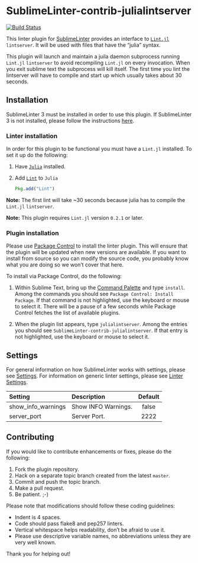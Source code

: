 SublimeLinter-contrib-julialintserver
================================

[![Build Status](https://travis-ci.org/invenia/SublimeLinter-contrib-julialintserver.svg?branch=master)](https://travis-ci.org/invenia/SublimeLinter-contrib-julialintserver)

This linter plugin for [SublimeLinter][docs] provides an interface to [`Lint.jl`](https://github.com/tonyhffong/Lint.jl) `lintserver`. It will be used with files that have the “julia” syntax.

This plugin will launch and maintain a juila daemon subprocess running `Lint.jl` `lintserver` to avoid recompiling `Lint.jl` on every invocation.
When you exit sublime text the subprocess will kill itself.
The first time you lint the lintserver will have to compile and start up which usually takes about 30 seconds.


## Installation
SublimeLinter 3 must be installed in order to use this plugin. If SublimeLinter 3 is not installed, please follow the instructions [here][installation].


### Linter installation
In order for this plugin to be functional you must have a `Lint.jl` installed. To set it up do the following:

1. Have [`Julia`](http://julialang.org/) installed.

1. Add [`Lint`](https://github.com/tonyhffong/Lint.jl) to `Julia`
    ```Julia
    Pkg.add("Lint")
    ```

**Note:** The first lint will take ~30 seconds because julia has to compile the `Lint.jl` `lintserver`.

**Note:** This plugin requires `Lint.jl` version `0.2.1` or later.


### Plugin installation
Please use [Package Control][pc] to install the linter plugin. This will ensure that the plugin will be updated when new versions are available. If you want to install from source so you can modify the source code, you probably know what you are doing so we won’t cover that here.

To install via Package Control, do the following:

1. Within Sublime Text, bring up the [Command Palette][cmd] and type `install`. Among the commands you should see `Package Control: Install Package`. If that command is not highlighted, use the keyboard or mouse to select it. There will be a pause of a few seconds while Package Control fetches the list of available plugins.

1. When the plugin list appears, type `julialintserver`. Among the entries you should see `SublimeLinter-contrib-julialintserver`. If that entry is not highlighted, use the keyboard or mouse to select it.

## Settings
For general information on how SublimeLinter works with settings, please see [Settings][settings]. For information on generic linter settings, please see [Linter Settings][linter-settings].

|Setting|Description|Default|
|:------|:----------|:------------:|
|show_info_warnings|Show INFO Warnings.|false
|server_port|Server Port.|2222

## Contributing
If you would like to contribute enhancements or fixes, please do the following:

1. Fork the plugin repository.
1. Hack on a separate topic branch created from the latest `master`.
1. Commit and push the topic branch.
1. Make a pull request.
1. Be patient.  ;-)

Please note that modifications should follow these coding guidelines:

- Indent is 4 spaces.
- Code should pass flake8 and pep257 linters.
- Vertical whitespace helps readability, don’t be afraid to use it.
- Please use descriptive variable names, no abbreviations unless they are very well known.

Thank you for helping out!

[docs]: http://sublimelinter.readthedocs.org
[installation]: http://sublimelinter.readthedocs.org/en/latest/installation.html
[locating-executables]: http://sublimelinter.readthedocs.org/en/latest/usage.html#how-linter-executables-are-located
[pc]: https://sublime.wbond.net/installation
[cmd]: http://docs.sublimetext.info/en/sublime-text-3/extensibility/command_palette.html
[settings]: http://sublimelinter.readthedocs.org/en/latest/settings.html
[linter-settings]: http://sublimelinter.readthedocs.org/en/latest/linter_settings.html
[inline-settings]: http://sublimelinter.readthedocs.org/en/latest/settings.html#inline-settings
